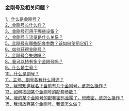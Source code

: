 ### 金刚号及相关问题？

[1、什么是金刚号？](https://a2zitpro.github.io/web/金刚号)<br>
[2、金刚号长什么样？](https://a2zitpro.github.io/web/金刚号的形态) <br>
[3、金刚号可用于哪些设备？](https://a2zitpro.github.io/web/金刚号与设备的关系) <br>
[4、金刚号与流量是什么关系？](https://a2zitpro.github.io/web/金刚号与流量的关系)<br>
[5、金刚号有哪些配套参数？该如何使用它们？](https://a2zitpro.github.io/web/金刚号的配套参数)<br>
[6、如何获得金刚号？](https://a2zitpro.github.io/web/如何获得金刚号)<br>
[7、金刚号会失效吗？](https://a2zitpro.github.io/web/金刚号有效期)<br>
[8、我可以持有多个金刚号吗？](https://a2zitpro.github.io/web/每位用户可持有几个金刚号)<br>
[9、什么是主号？](https://a2zitpro.github.io/web/主号) <br>
[10、什么是副号？](https://a2zitpro.github.io/web/副号) <br>
[11、主号、副号各有什么用途？](https://a2zitpro.github.io/web/主号和副号的用途) <br>
[12、我想知道我名下当前有几个金刚号，该怎么操作？](https://a2zitpro.github.io/web/查询名下金刚号)<br>
[13、如何找回某个金刚号的配套参数？](https://a2zitpro.github.io/web/如何找回配套参数)<br>
[14、我的某个金刚号的配套密码泄露了，想改密，该怎么操作？](https://a2zitpro.github.io/web/修改金刚密码)<br>
[15、我想放弃某个金刚号，我该怎么做？](https://a2zitpro.github.io/web/注销金刚号)<br>
